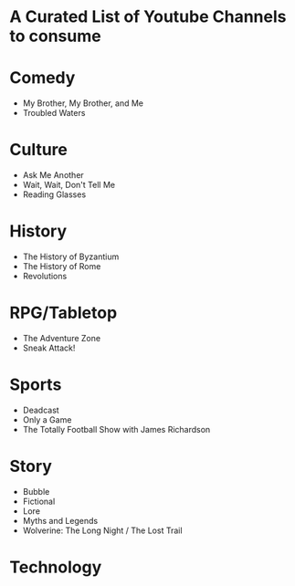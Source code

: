 # A Curated List of Youtube Channels to consume

# Comedy
* My Brother, My Brother, and Me
* Troubled Waters

# Culture
* Ask Me Another
* Wait, Wait, Don't Tell Me
* Reading Glasses

# History
* The History of Byzantium
* The History of Rome
* Revolutions 

# RPG/Tabletop
* The Adventure Zone
* Sneak Attack!

# Sports
* Deadcast
* Only a Game
* The Totally Football Show with James Richardson

# Story
* Bubble
* Fictional
* Lore
* Myths and Legends
* Wolverine: The Long Night / The Lost Trail

# Technology